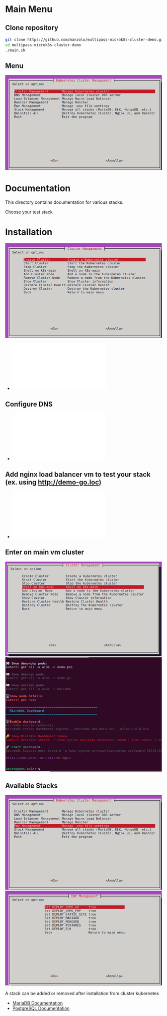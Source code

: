 # Main Menu

## Clone repository
```bash
git clone https://github.com/manzolo/multipass-microk8s-cluster-demo.git
cd multipass-microk8s-cluster-demo
./main.sh
```

## Menu

![Main menu](images/menu.png)

# Documentation

This directory contains documentation for various stacks.

Choose your test stack

# Installation

![Install](images/install.png)
- ![Install log](INSTALL_LOG.md)

## Configure DNS 

* ![DNS](dns/README.md)

## Add nginx load balancer vm to test your stack (ex. using http://demo-go.loc)

* ![Nginx Load Balancer](nginx-lb/README.md)

## Enter on main vm cluster
![Shell on main vm menu](images/shell_main.png)
![Shell](images/shell_main_enter.png)


## Available Stacks
![Stack menu](images/stack_menu.png)
![Stack list](images/stack_list.png)

A stack can be added or removed after installation from cluster kubernetes

* [MariaDB Documentation](mariadb/README.md)
* [PostgreSQL Documentation](postgres/README.md)
